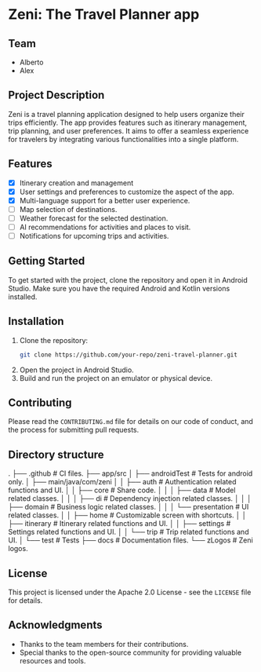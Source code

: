 # Zeni: The Travel Planner app

## Team
- Alberto
- Alex

## Project Description
Zeni is a travel planning application designed to help users organize their trips efficiently. The app provides features such as itinerary management, trip planning, and user preferences. It aims to offer a seamless experience for travelers by integrating various functionalities into a single platform.

## Features
- [x] Itinerary creation and management
- [x] User settings and preferences to customize the aspect of the app.
- [x] Multi-language support for a better user experience.
- [ ] Map selection of destinations.
- [ ] Weather forecast for the selected destination.
- [ ] AI recommendations for activities and places to visit.
- [ ] Notifications for upcoming trips and activities.

## Getting Started
To get started with the project, clone the repository and open it in Android Studio. Make sure you have the required Android and Kotlin versions installed.

## Installation
1. Clone the repository:
    ```sh
    git clone https://github.com/your-repo/zeni-travel-planner.git
    ```
2. Open the project in Android Studio.
3. Build and run the project on an emulator or physical device.

## Contributing
Please read the `CONTRIBUTING.md` file for details on our code of conduct, and the process for submitting pull requests.

## Directory structure
   .
   ├── .github                               # CI files.
   ├── app/src
   │   ├── androidTest                       # Tests for android only.
   │   ├── main/java/com/zeni
   │   │   ├── auth                          # Authentication related functions and UI.
   │   │   ├── core                          # Share code.
   │   │   │   ├── data                      # Model related classes.
   │   │   │   ├── di                        # Dependency injection related classes.
   │   │   │   ├── domain                    # Business logic related classes.
   │   │   │   └── presentation              # UI related classes.
   │   │   ├── home                          # Customizable screen with shortcuts.
   │   │   ├── itinerary                     # Itinerary related functions and UI.
   │   │   ├── settings                      # Settings related functions and UI.
   │   │   └── trip                          # Trip related functions and UI.
   │   └── test                              # Tests
   ├── docs                                  # Documentation files.
   └── zLogos                                # Zeni logos.

## License
This project is licensed under the Apache 2.0 License - see the `LICENSE` file for details.

## Acknowledgments
- Thanks to the team members for their contributions.
- Special thanks to the open-source community for providing valuable resources and tools.